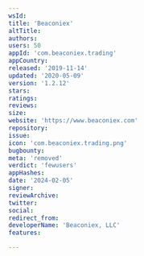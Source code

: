 ```yaml
---
wsId: 
title: 'Beaconiex'
altTitle: 
authors: 
users: 50
appId: 'com.beaconiex.trading'
appCountry: 
released: '2019-11-14'
updated: '2020-05-09'
version: '1.2.12'
stars: 
ratings: 
reviews: 
size: 
website: 'https://www.beaconiex.com'
repository: 
issue: 
icon: 'com.beaconiex.trading.png'
bugbounty: 
meta: 'removed'
verdict: 'fewusers'
appHashes: 
date: '2024-02-05'
signer: 
reviewArchive: 
twitter: 
social: 
redirect_from: 
developerName: 'Beaconiex, LLC'
features: 

---
```


